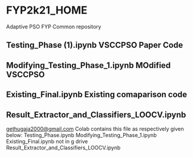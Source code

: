 # FYP2k21_HOME
Adaptive PSO FYP Common repository

## Testing_Phase (1).ipynb                  VSCCPSO Paper Code
## Modifying_Testing_Phase_1.ipynb          MOdified VSCCPSO 
## Existing_Final.ipynb Existing comaparison code
## Result_Extractor_and_Classifiers_LOOCV.ipynb 

gethugaja2000@gmail.com Colab contains this file as respectively given below:
Testing_Phase.ipynb
Modifying_Testing_Phase_1.ipynb
Existing_Final.ipynb not in g drive
Result_Extractor_and_Classifiers_LOOCV.ipynb
